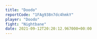 ```yaml
---
title: "Doodo"
reportCode: "1FAg938n7dc4hmkY"
player: "Doodo"
fight: "Nightbane"
date: 2021-09-12T20:20:12.967000+00:00
---
```

